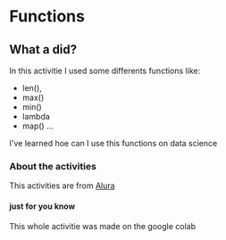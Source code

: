 # Functions 

## What a did?

In this activitie I used some differents functions like:

- len(),
- max()
- min()
- lambda
- map()
...

I've learned hoe can I use this functions on data science

### About the activities

This activities are from [Alura](https://cursos.alura.com.br/dashboard)

#### just for you know

This whole activitie was made on the google colab
